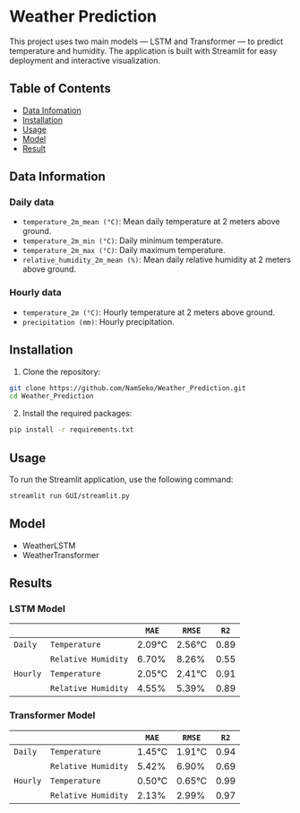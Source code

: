 # Weather Prediction

This project uses two main models — LSTM and Transformer — to predict temperature and humidity. The application is built with Streamlit for easy deployment and interactive visualization.

## Table of Contents
- [Data Infomation](#data-information)
- [Installation](#installation)
- [Usage](#usage)
- [Model](#model)
- [Result](#results)
## Data Information
### Daily data
- `temperature_2m_mean (°C)`: Mean daily temperature at 2 meters above ground.
- `temperature_2m_min (°C)`: Daily minimum temperature.
- `temperature_2m_max (°C)`: Daily maximum temperature.
- `relative_humidity_2m_mean (%)`: Mean daily relative humidity at 2 meters above ground.
### Hourly data
- `temperature_2m (°C)`: Hourly temperature at 2 meters above ground.
- `precipitation (mm)`: Hourly precipitation.
## Installation
1. Clone the repository:

```sh
git clone https://github.com/NamSeko/Weather_Prediction.git
cd Weather_Prediction
```

2. Install the required packages:

```sh
pip install -r requirements.txt
```
## Usage
To run the Streamlit application, use the following command:

```sh
streamlit run GUI/streamlit.py
```
## Model
- WeatherLSTM
- WeatherTransformer
## Results
### LSTM Model
|||`MAE`|`RMSE`|`R2`|
|-|-|-----|------|----|
|`Daily`|`Temperature`|2.09°C|2.56°C|0.89|
||`Relative Humidity`|6.70%|8.26%|0.55|
|`Hourly`|`Temperature`|2.05°C|2.41°C|0.91|
||`Relative Humidity`|4.55%|5.39%|0.89|
### Transformer Model
|||`MAE`|`RMSE`|`R2`|
|-|-|-----|------|----|
|`Daily`|`Temperature`|1.45°C|1.91°C|0.94|
||`Relative Humidity`|5.42%|6.90%|0.69|
|`Hourly`|`Temperature`|0.50°C|0.65°C|0.99|
||`Relative Humidity`|2.13%|2.99%|0.97|